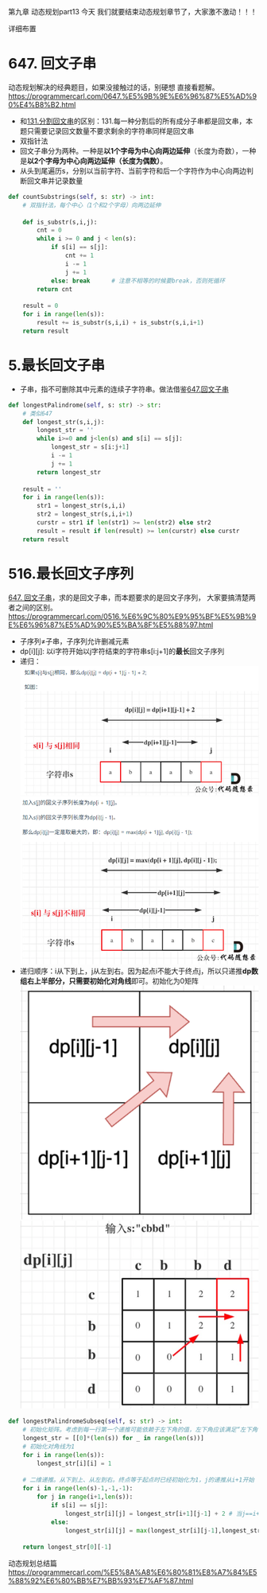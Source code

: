 第九章 动态规划part13
今天 我们就要结束动态规划章节了，大家激不激动！！！ 

 详细布置 

# 647. 回文子串   

动态规划解决的经典题目，如果没接触过的话，别硬想 直接看题解。
https://programmercarl.com/0647.%E5%9B%9E%E6%96%87%E5%AD%90%E4%B8%B2.html  

- 和[131.分割回文串](./0731回溯.md)的区别：131.每一种分割后的所有成分子串都是回文串，本题只需要记录回文数量不要求剩余的字符串同样是回文串
- 双指针法
- 回文子串分为两种。一种是**以1个字母为中心向两边延伸**（长度为奇数），一种是**以2个字母为中心向两边延伸（长度为偶数）**。
- 从头到尾遍历s，分别以当前字符、当前字符和后一个字符作为中心向两边判断回文串并记录数量

```py
def countSubstrings(self, s: str) -> int:
    # 双指针法，每个中心（1个和2个字母）向两边延伸

    def is_substr(s,i,j):
        cnt = 0
        while i >= 0 and j < len(s):
            if s[i] == s[j]:
                cnt += 1
                i -= 1
                j += 1
            else: break      # 注意不相等的时候要break，否则死循环  
        return cnt    
    
    result = 0
    for i in range(len(s)):
        result += is_substr(s,i,i) + is_substr(s,i,i+1)
    return result
```

# 5.最长回文子串
- 子串，指不可删除其中元素的连续子字符串。做法借鉴[647.回文子串](#647-回文子串)
```py
def longestPalindrome(self, s: str) -> str:
    # 类似647
    def longest_str(s,i,j):
        longest_str = ''
        while i>=0 and j<len(s) and s[i] == s[j]:
            longest_str = s[i:j+1]
            i -= 1
            j += 1
        return longest_str
    
    result = ''
    for i in range(len(s)):
        str1 = longest_str(s,i,i)
        str2 = longest_str(s,i,i+1)
        curstr = str1 if len(str1) >= len(str2) else str2
        result = result if len(result) >= len(curstr) else curstr
    return result
```

# 516.最长回文子序列 

[647. 回文子串](#647-回文子串)，求的是回文子串，而本题要求的是回文子序列， 大家要搞清楚两者之间的区别。 
https://programmercarl.com/0516.%E6%9C%80%E9%95%BF%E5%9B%9E%E6%96%87%E5%AD%90%E5%BA%8F%E5%88%97.html 
- 子序列≠子串，子序列允许删减元素
- dp[i][j]: 以i字符开始以j字符结束的字符串s[i:j+1]的**最长**回文子序列
- 递归：
![如果当前相等](image-24.png)
![如果当前不相等](image-25.png)
- 递归顺序：i从下到上，j从左到右。因为起点i不能大于终点j，所以只递推**dp数组右上半部分，只需要初始化对角线**即可。初始化为0矩阵
![递归示意](image-26.png)
![dp示例](image-27.png) 

```py
def longestPalindromeSubseq(self, s: str) -> int:
    # 初始化矩阵。考虑到每一行第一个递推可能依赖于左下角的值，左下角应该满足“左下角”+2=2，所以统一初始化为0
    longest_str = [[0]*(len(s)) for _ in range(len(s))]
    # 初始化对角线为1
    for i in range(len(s)):
        longest_str[i][i] = 1

    # 二维递推。从下到上、从左到右。终点等于起点时已经初始化为1，j的递推从i+1开始
    for i in range(len(s)-1,-1,-1):
        for j in range(i+1,len(s)):
            if s[i] == s[j]:
                longest_str[i][j] = longest_str[i+1][j-1] + 2 # 当j==i+1时，'aa'最长回文长度为2，符合递推公式
            else:
                longest_str[i][j] = max(longest_str[i][j-1],longest_str[i+1][j])

    return longest_str[0][-1]

```

 动态规划总结篇 
https://programmercarl.com/%E5%8A%A8%E6%80%81%E8%A7%84%E5%88%92%E6%80%BB%E7%BB%93%E7%AF%87.html  
